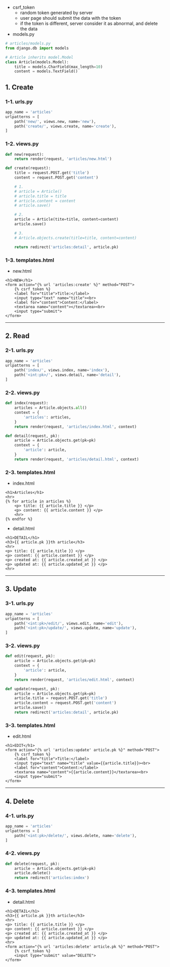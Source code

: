 * csrf_token
    * random token generated by server
    * user page should submit the data with the token
    * if the token is different, server consider it as abnormal, and delete the data
* models.py
```python
# articles/models.py
from django.db import models

# Article inherits model.Model
class Article(models.Model):
    title = models.CharField(max_length=10)
    content = models.TextField()
```
## 1. Create
### 1-1. urls.py
```python
app_name = 'articles' 
urlpatterns = [
    path('new/', views.new, name='new'),
    path('create/', views.create, name='create'),
]
```
### 1-2. views.py
```python
def new(request):
    return render(request, 'articles/new.html')

def create(request):
    title = request.POST.get('title')
    content = request.POST.get('content')

    # 1.
    # article = Article()
    # article.title = title
    # article.content = content
    # article.save()

    # 2.
    article = Article(tite=title, content=content)
    article.save()

    # 3. 
    # Article.objects.create(title=title, content=content)

    return redirect('articles:detail', article.pk)
```
### 1-3. templates.html
* new.html
```django
<h1>NEW</h1>
<form action="{% url 'articles:create' %}" method="POST">
    {% csrf_token %}
    <label for="title">Title:</label>
    <input type="text" name="title"><br>
    <label for="content">Content:</label>
    <textarea name="content"></textarea><br>
    <input type="submit">
</form>
```
---
## 2. Read
### 2-1. urls.py
```python
app_name = 'articles' 
urlpatterns = [
    path('index/', views.index, name='index'),
    path('<int:pk>/', views.detail, name='detail'),
]
```
### 2-2. views.py
```python
def index(request):
    articles = Article.objects.all()
    context = {
        'articles': articles,
    }
    return render(request, 'articles/index.html', context)

def detail(request, pk):
    article = Article.objects.get(pk=pk)
    context = {
        'article': article,
    }
    return render(request, 'articles/detail.html', context)
```
### 2-3. templates.html
* index.html
```django
<h1>Articles</h1>
<hr>
{% for article in articles %}
    <p> title: {{ article.title }} </p>
    <p> content: {{ article.content }} </p>
    <hr>
{% endfor %}
```
* detail.html
```django
<h1>DETAIL</h1>
<h3>{{ article.pk }}th article</h3>
<hr>
<p> title: {{ article.title }} </p>
<p> content: {{ article.content }} </p>
<p> created at: {{ article.created_at }} </p>
<p> updated at: {{ article.updated_at }} </p>
<hr>
```
---
## 3. Update
### 3-1. urls.py
```python
app_name = 'articles' 
urlpatterns = [
    path('<int:pk>/edit/', views.edit, name='edit'),
    path('<int:pk>/update/', views.update, name='update'),
]
```
### 3-2. views.py
```python
def edit(request, pk):
    article = Article.objects.get(pk=pk)
    context = {
        'article': article,
    }
    return render(request, 'articles/edit.html', context)

def update(request, pk):
    article = Article.objects.get(pk=pk)
    article.title = request.POST.get('title')
    article.content = request.POST.get('content')
    article.save()
    return redirect('articles:detail', article.pk)
```
### 3-3. templates.html
* edit.html
```django
<h1>EDIT</h1>
<form action="{% url 'articles:update' article.pk %}" method="POST">
    {% csrf_token %}
    <label for="title">Title:</label>
    <input type="text" name="title" value={{article.title}}><br>
    <label for="content">Content:</label>
    <textarea name="content">{{article.content}}</textarea><br>
    <input type="submit">
</form>
```
---
## 4. Delete
### 4-1. urls.py
```python
app_name = 'articles' 
urlpatterns = [
    path('<int:pk>/delete/', views.delete, name='delete'),
]
```
### 4-2. views.py
```python
def delete(request, pk):
    article = Article.objects.get(pk=pk)
    article.delete()
    return redirect('articles:index')
```
### 4-3. templates.html
* detail.html
```django
<h1>DETAIL</h1>
<h3>{{ article.pk }}th article</h3>
<hr>
<p> title: {{ article.title }} </p>
<p> content: {{ article.content }} </p>
<p> created at: {{ article.created_at }} </p>
<p> updated at: {{ article.updated_at }} </p>
<hr>
<form action="{% url 'articles:delete' article.pk %}" method="POST">
    {% csrf_token %}
    <input type="submit" value="DELETE">
</form>
```